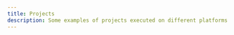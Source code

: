 ```yaml
---
title: Projects
description: Some examples of projects executed on different platforms with different teams
---
```

